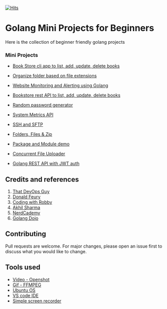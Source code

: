 [![Hits](https://hits.seeyoufarm.com/api/count/incr/badge.svg?url=https%3A%2F%2Fgithub.com%2Fakilans%2Fgolang-mini-projects&count_bg=%2379C83D&title_bg=%23555555&icon=&icon_color=%23E7E7E7&title=hits&edge_flat=false)](https://hits.seeyoufarm.com)

# Golang Mini Projects for Beginners

Here is the collection of beginner friendly golang projects

### Mini Projects

- [Book Store cli app to list, add, update, delete books](https://github.com/akilans/golang-mini-projects/tree/main/01-bookstore-cli-flag-json)

- [Organize folder based on file extensions](https://github.com/akilans/golang-mini-projects/tree/main/02-organize-folder)

- [Website Monitoring and Alerting using Golang](https://github.com/akilans/golang-mini-projects/tree/main/03-web-monitor)

- [Bookstore rest API to list, add, update, delete books](https://github.com/akilans/golang-mini-projects/tree/main/04-bookstore-api)

- [Random password generator](https://github.com/akilans/golang-mini-projects/tree/main/05-random-password)

- [System Metrics API](https://github.com/akilans/golang-mini-projects/tree/main/06-system-monitor)

- [SSH and SFTP](https://github.com/akilans/golang-mini-projects/tree/main/07-ssh-sftp-agent)

- [Folders, Files & Zip](https://github.com/akilans/golang-mini-projects/tree/main/08-file-folder-zip)

- [Package and Module demo](https://github.com/akilans/golang-mini-projects/tree/main/09-pack-mod-demo)

- [Concurrent File Uploader](https://github.com/akilans/golang-mini-projects/tree/main/10-golang-ssh-concurrent-file-uploder)

- [Golang REST API with JWT auth](https://github.com/akilans/golang-mini-projects/tree/main/11-jwt-golang)

## Credits and references

1. [That DevOps Guy](https://www.youtube.com/c/MarcelDempers)
2. [Donald Feury](https://www.youtube.com/c/DonaldFeury)
3. [Coding with Robby](https://www.youtube.com/@codingwithrobby)
4. [Akhil Sharma](https://www.youtube.com/@AkhilSharmaTech)
5. [NerdCademy](https://www.youtube.com/@NerdCademyDev)
6. [Golang Dojo](https://www.youtube.com/@GolangDojo)

## Contributing

Pull requests are welcome. For major changes, please open an issue first to discuss what you would like to change.

## Tools used

- [Video - Openshot](https://www.openshot.org/)
- [Gif - FFMPEG](https://www.ffmpeg.org/)
- [Ubuntu OS](https://ubuntu.com/)
- [VS code IDE](https://code.visualstudio.com/)
- [Simple screen recorder](https://www.maartenbaert.be/simplescreenrecorder/)

